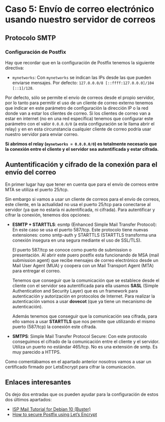 # Caso 5: Envío de correo electrónico usando nuestro servidor de correos

## Protocolo SMTP



### Configuración de Postfix

Hay que recordar que en la configuración de Postfix tenemos la siguiente directiva:

* `mynetworks`: Con `mynetworks` se indican las IPs desde las que pueden enviarse mensajes. Por defecto: `127.0.0.0/8 [::ffff:127.0.0.0]/104 [::1]/128`.

Por defecto, sólo se permite el envío de correos desde el propio servidor, por lo tanto para permitir el uso de un cliente de correo externo tenemos que indicar en este parámetro de configuración la dirección IP o la red donde van a estar los clientes de correo. Si los clientes de correo van a estar en internet (no en una red específica) tenemos que configurar este parámetro con el valor `0.0.0.0/0` (a esta configuración se le llama abrir el relay) y en en esta circunstancia cualquier cliente de correo podría usar nuestro servidor para enviar correo.

**Si abrimos el relay (`mynetworks = 0.0.0.0/0`) es totalmente necesario que la conexión entre el cliente y el servidor sea autentificada y estar cifrada.**

## Auntentificación y cifrado de la conexión para el envío del correo

En primer lugar hay que tener en cuenta que para el envío de correos entre MTA se utiliza el puerto 25/tcp.

Sin embargo si vamos a usar un cliente de correos para el envío de correos, este cliente, en la actualidad no usa el puerto 25/tcp para conectarse al servidor (ya que no estaría ni autentificada, ni cifrada). Para autentificar y cifrar la conexión, tenemos dos opciones:

* **ESMTP + STARTTLS**: esmtp (Enhanced Simple Mail Transfer Protocol): En este caso se usa el puerto 587/tcp. Este protocolo tiene nuevas extensiones: como smtp-auth y STARTTLS (STARTTLS transforma una conexión insegura en una segura mediante el uso de SSL/TLS).

	El puerto 587/tcp se conoce como puerto de submission o presentación. Al abrir este puero postfix esta funcionando de MSA (mail submission agent) que recibe mensajes de correo electrónico desde un Mail User Agent (MUA) y coopera con un Mail Transport Agent (MTA) para entregar el correo.

	Tenemos que conseguir que la comunicación que se establece desde el cliente con el servidor sea autentificada para ella usamos **SASL** (Simple Authentication and Security Layer) que es un framework para autenticación y autorización en protocolos de Internet. Para realizar la autenticación vamos a usar **dovecot** (que ya tiene un mecanismo de autenticación).

	Además tenemos que conseguir que la comunicación sea cifrada, para ello vamos a usar **STARTTLS** que nos permite que utilizando el mismo puerto (587/tcp) la conexión este cifrada.

* **SMTPS**: Simple Mail Transfer Protocol Secure: Con este protocolo conseguimos el cifrado de la comunicación entre el cliente y el servidor. Utiliza un puerto no estándar 465/tcp. No es una extensión de smtp. Es muy parecido a HTTPS.

Como comentábamos en el apartado anterior nosotros vamos a usar un certificado firmado por LetsEncrypt para cifrar la comunicación.

## Enlaces interesantes

Os dejo dos entradas que os pueden ayudar para la configuración de estos dos últimos apartados:

* [ISP Mail Tutorial for Debian 10 (Buster)](https://123qwe.com/tutorial-debian-10/)
* [How to secure Postfix using Let’s Encrypt](https://upcloud.com/community/tutorials/secure-postfix-using-lets-encrypt/)
